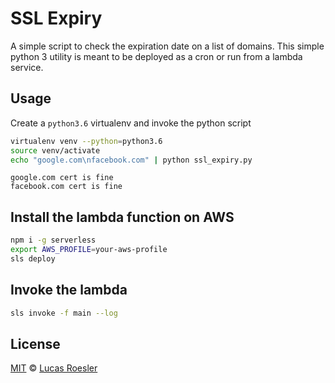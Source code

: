 # SSL Expiry

A simple script to check the expiration date on a list of domains. This simple python 3 utility is meant to be deployed as a cron or run from a lambda service.

## Usage

Create a `python3.6` virtualenv and invoke the python script

```sh
virtualenv venv --python=python3.6
source venv/activate
echo "google.com\nfacebook.com" | python ssl_expiry.py
```
```
google.com cert is fine
facebook.com cert is fine
```

## Install the lambda function on AWS

```bash
npm i -g serverless
export AWS_PROFILE=your-aws-profile
sls deploy
```

## Invoke the lambda

```bash
sls invoke -f main --log
```

## License

[MIT](LICENSE.md) © [Lucas Roesler](https://lucasroesler.com/)
